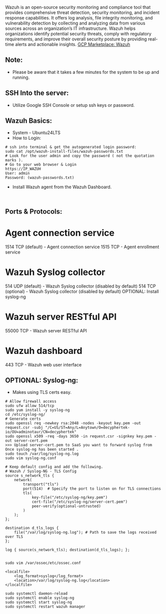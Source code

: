 Wazuh is an open-source security monitoring and compliance tool that provides comprehensive threat detection, security monitoring, 
and incident response capabilities. It offers log analysis, file integrity monitoring, and vulnerability detection by collecting 
and analyzing data from various sources across an organization’s IT infrastructure. Wazuh helps organizations identify potential 
security threats, comply with regulatory requirements, and improve their overall security posture by providing real-time alerts 
and actionable insights. [GCP Marketplace: Wazuh ]()


Note:
-------
* Please be aware that it takes a few minutes for the system to be up and running. 

SSH Into the server:
--------------------
* Utilize Google SSH Console or setup ssh keys or password.

Wazuh Basics:
-------------
* System - Ubuntu24LTS 
* How to Login:
```
# ssh into terminal & get the autogenerated login password:
sudo cat /opt/wazuh-install-files/wazuh-passwords.txt
# Look for the user admin and copy the password ( not the quotation marks ).
# Go to your web browser & Login
https://IP_WAZUH
User: admin
Password: (wazuh-passwords.txt)

```
* Install Wazuh agent from the Wazuh Dashboard.
```


```


Ports & Protocols:
------------------
# Agent connection service
1514 TCP (default) - Agent connection service
1515 TCP - Agent enrollment service

# Wazuh Syslog collector
514 UDP (default) - Wazuh Syslog collector (disabled by default)
514 TCP (optional) - Wazuh Syslog collector (disabled by default)
OPTIONAL: Install syslog-ng 

# Wazuh server RESTful API
55000 TCP - Wazuh server RESTful API

# Wazuh dashboard
443 TCP - Wazuh web user interface

OPTIONAL: Syslog-ng:
---------------------
* Makes using TLS certs easy. 

```
# Allow firewall access
sudo ufw allow 514/tcp
sudo yum install -y syslog-ng
cd /etc/syslog-ng/
# Generate certs
sudo openssl req -newkey rsa:2048 -nodes -keyout key.pem -out request.csr -subj "/C=US/ST=Any/L=Anytown/O=decyphertek-io/OU=adminotaur/CN=decyphertek"
sudo openssl x509 -req -days 3650 -in request.csr -signkey key.pem -out server-cert.pem
>>> Upload server-cert.pem to SaaS you want to forward syslog from Once syslog-ng has been started . 
sudo touch /var/log/syslog-ng.log
sudo vim syslog-ng.conf

# Keep default config and add the following. 
# Wazuh / Syslog-NG - TLS Config
source s_network_tls {
    network(
        transport("tls")
        port(514)  # Specify the port to listen on for TLS connections
        tls(
            key-file("/etc/syslog-ng/key.pem")
            cert-file("/etc/syslog-ng/server-cert.pem")
            peer-verify(optional-untrusted) 
        )
    );
};

destination d_tls_logs {
    file("/var/log/syslog-ng.log"); # Path to save the logs received over TLS
};

log { source(s_network_tls); destination(d_tls_logs); };


sudo vim /var/ossec/etc/ossec.conf

<localfile>
    <log_format>syslog</log_format>
    <location>/var/log/syslog-ng.log</location>
</localfile>

sudo systemctl daemon-reload
sudo systemctl enable syslog-ng
sudo systemctl start syslog-ng
sudo systemctl restart wazuh manager
```
